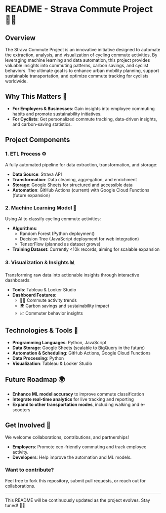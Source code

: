 # README - Strava Commute Project 🚴‍♂️

## Overview

The Strava Commute Project is an innovative initiative designed to automate the extraction, analysis, and visualization of cycling commute activities. By leveraging machine learning and data automation, this project provides valuable insights into commuting patterns, carbon savings, and cyclist behaviors. The ultimate goal is to enhance urban mobility planning, support sustainable transportation, and optimize commute tracking for cyclists worldwide.

## Why This Matters 🚀

- **For Employers & Businesses**: Gain insights into employee commuting habits and promote sustainability initiatives.
- **For Cyclists**: Get personalized commute tracking, data-driven insights, and carbon-saving statistics.

## Project Components

### 1. **ETL Process** ⚙️

A fully automated pipeline for data extraction, transformation, and storage:

- **Data Source**: Strava API
- **Transformation**: Data cleaning, aggregation, and enrichment
- **Storage**: Google Sheets for structured and accessible data
- **Automation**: GitHub Actions (current) with Google Cloud Functions (future expansion)

### 2. **Machine Learning Model** 🧠

Using AI to classify cycling commute activities:

- **Algorithms**:
  - Random Forest (Python deployment)
  - Decision Tree (JavaScript deployment for web integration)
  - TensorFlow (planned as dataset grows)
- **Training Dataset**: Currently <10k records, aiming for scalable expansion

### 3. **Visualization & Insights** 📊

Transforming raw data into actionable insights through interactive dashboards:

- **Tools**: Tableau & Looker Studio
- **Dashboard Features**:
  - 🚴‍♂️ Commute activity trends
  - 🌍 Carbon savings and sustainability impact
  - 📈 Commuter behavior insights

## Technologies & Tools 🔧

- **Programming Languages**: Python, JavaScript
- **Data Storage**: Google Sheets (scalable to BigQuery in the future)
- **Automation & Scheduling**: GitHub Actions, Google Cloud Functions
- **Data Processing**: Python
- **Visualization**: Tableau & Looker Studio

## Future Roadmap 🌍

- **Enhance ML model accuracy** to improve commute classification
- **Integrate real-time analytics** for live tracking and reporting
- **Expand to other transportation modes**, including walking and e-scooters

## Get Involved 🤝

We welcome collaborations, contributions, and partnerships!

- **Employers**: Promote eco-friendly commuting and track employee activity.
- **Developers**: Help improve the automation and ML models.

### Want to contribute?

Feel free to fork this repository, submit pull requests, or reach out for collaborations.

---

This README will be continuously updated as the project evolves. Stay tuned! 🚴‍♀️

